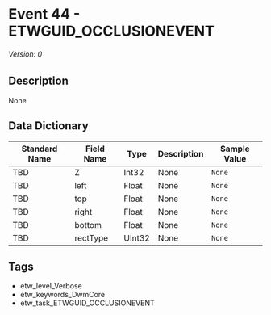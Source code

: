 # Event 44 - ETWGUID_OCCLUSIONEVENT
###### Version: 0

## Description
None

## Data Dictionary
|Standard Name|Field Name|Type|Description|Sample Value|
|---|---|---|---|---|
|TBD|Z|Int32|None|`None`|
|TBD|left|Float|None|`None`|
|TBD|top|Float|None|`None`|
|TBD|right|Float|None|`None`|
|TBD|bottom|Float|None|`None`|
|TBD|rectType|UInt32|None|`None`|

## Tags
* etw_level_Verbose
* etw_keywords_DwmCore
* etw_task_ETWGUID_OCCLUSIONEVENT